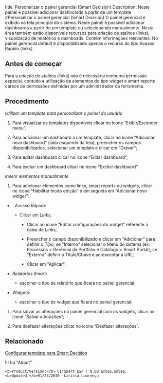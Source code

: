 title: Personalizar o painel gerencial (Smart Decision)
Description: Neste painel é possível adicionar dashboards a partir de um template
#Personalizar o painel gerencial (Smart Decision)
O painel gerencial é exibido na tela principal do sistema. Neste painel é possível adicionar dashboards a partir de um template ou selecionando manualmente. Nesta área também estão disponíveis recursos para criação de atalhos (links), visualização de relatórios e dashboads. Contém informações relevantes.
No painel gerencial default é disponibilizado apenas o recurso do tipo Acesso Rápido (links). 

Antes de começar
----------------

Para a criação de atalhos (links) não é necessária nenhuma permissão especial,
contudo a utilização de elementos do tipo widget e smart reports carece de
permissões definidas por um administrador da ferramenta.

Procedimento
------------

*Utilizar um template para personalizar o painel do usuário*

1.  Para visualizar os templates disponíveis clicar no ícone “Exibir/Esconder
    menu”;

2.  Para adicionar um dashboard a um template, clicar no ícone “Adicionar novo
    dashboard” (lado esquerdo da tela), preencher os campos
    disponibilizados, selecionar um template e clicar em "Gravar";

3.  Para editar dashboard clicar no ícone “Editar dashboard”;

4.  Para excluir um dashboard clicar no ícone “Excluir dashboard”.

*Inserir elementos manualmente*

1.  Para adicionar elementos como links, smart reports ou widgets, clicar no
    ícone “Habilitar modo edição” e em seguida em “Adicionar novo widget”:

-     *Acesso Rápido*:

    -   Clicar em *Links;*

        -   Clicar no ícone “Editar configurações do widget” referente a caixa
            de *Links*;

        -   Preencher o campo disponibilizado e clicar em "Adicionar" para
            definir o *Tipo*, se "Interno" selecionar o Menu do sistema (ex:
            Processos \> Gerência de Portfólio e Catálogo \> Smart Portal), se
            "Externo" definir o Título/Chave e acrescentar a URL;

        -   Clicar em "Aplicar".

-   *Relatórios Smart:*

    -   escolher o tipo de relatório que ficará no painel gerencial.

-   *Widgets*:

    -   escolher o tipo de widget que ficará no painel gerencial.

1.  Para salvar as alterações no painel gerencial com os widgets, clicar no
    ícone “Salvar alterações”;

2.  Para desfazer alterações clicar no ícone “Desfazer alterações”.

Relacionado
-----------

[Configurar template para Smart Decision](/pt-br/citsmart-esp-8/additional-features/reports/create/dashboard/use/create-template.html)

!!! tip "About"

    <b>Product/Version:</b> CITSmart ESP | 8.00 &nbsp;&nbsp;
    <b>Updated:</b>01/23/2019 -Larissa Lourenço
